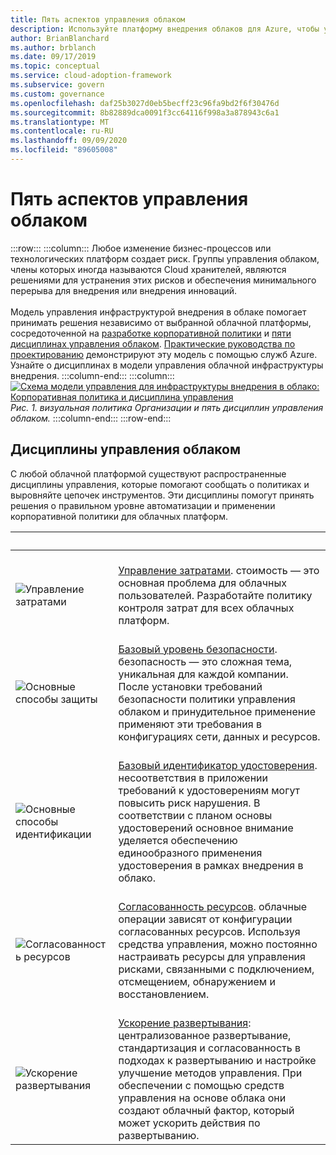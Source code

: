 ```yaml
---
title: Пять аспектов управления облаком
description: Используйте платформу внедрения облаков для Azure, чтобы узнать об управлении затратами, базовом плане безопасности, базовом удостоверении, согласованности ресурсов и дисциплинах ускорения развертывания.
author: BrianBlanchard
ms.author: brblanch
ms.date: 09/17/2019
ms.topic: conceptual
ms.service: cloud-adoption-framework
ms.subservice: govern
ms.custom: governance
ms.openlocfilehash: daf25b3027d0eb5becff23c96fa9bd2f6f30476d
ms.sourcegitcommit: 8b82889dca0091f3cc64116f998a3a878943c6a1
ms.translationtype: MT
ms.contentlocale: ru-RU
ms.lasthandoff: 09/09/2020
ms.locfileid: "89605008"
---
```

# <a name="the-five-disciplines-of-cloud-governance"></a>Пять аспектов управления облаком

<!-- docutune:casing "Disciplines of Cloud Governance" "Cost Management" "Security Baseline" "Identity Baseline" "Resource Consistency" "Deployment Acceleration" -->

:::row:::
    :::column:::
        Любое изменение бизнес-процессов или технологических платформ создает риск. Группы управления облаком, члены которых иногда называются Cloud хранителей, являются решениями для устранения этих рисков и обеспечения минимального перерыва для внедрения или внедрения инноваций. <br><br> Модель управления инфраструктурой внедрения в облаке помогает принимать решения независимо от выбранной облачной платформы, сосредоточенной на [разработке корпоративной политики](./corporate-policy.md) и [пяти дисциплинах управления облаком](#disciplines-of-cloud-governance). [Практические руководства по проектированию](./guides/index.md) демонстрируют эту модель с помощью служб Azure. Узнайте о дисциплинах в модели управления облачной инфраструктуры внедрения.
    :::column-end:::
    :::column:::
        [![Схема модели управления для инфраструктуры внедрения в облако: Корпоративная политика и дисциплина управления](../_images/operational-transformation-govern-thumbnail.png)](../_images/operational-transformation-govern-large.png#lightbox) <br> *Рис. 1. визуальная политика Организации и пять дисциплин управления облаком.*
    :::column-end:::
:::row-end:::

## <a name="disciplines-of-cloud-governance"></a>Дисциплины управления облаком

С любой облачной платформой существуют распространенные дисциплины управления, которые помогают сообщать о политиках и выровняйте цепочек инструментов. Эти дисциплины помогут принять решения о правильном уровне автоматизации и применении корпоративной политики для облачных платформ.

| <span title="Значок">&nbsp;</span> | <span title="Описание">&nbsp;</span> |
|--|--|
| <br> ![Управление затратами](../_images/govern/cost-management.png) | <br> [Управление затратами](./cost-management/index.md). стоимость — это основная проблема для облачных пользователей. Разработайте политику контроля затрат для всех облачных платформ. |
| <br> ![Основные способы защиты](../_images/govern/security-baseline.png) | <br> [Базовый уровень безопасности](./security-baseline/index.md). безопасность — это сложная тема, уникальная для каждой компании. После установки требований безопасности политики управления облаком и принудительное применение применяют эти требования в конфигурациях сети, данных и ресурсов.|
| <br> ![Основные способы идентификации](../_images/govern/identity-baseline.png) | <br> [Базовый идентификатор удостоверения](./identity-baseline/index.md). несоответствия в приложении требований к удостоверениям могут повысить риск нарушения. В соответствии с планом основы удостоверений основное внимание уделяется обеспечению единообразного применения удостоверения в рамках внедрения в облако. |
| <br> ![Согласованность ресурсов](../_images/govern/resource-consistency.png) | <br> [Согласованность ресурсов](./resource-consistency/index.md). облачные операции зависят от конфигурации согласованных ресурсов. Используя средства управления, можно постоянно настраивать ресурсы для управления рисками, связанными с подключением, отсмещением, обнаружением и восстановлением. |
| <br> ![Ускорение развертывания](../_images/govern/deployment-acceleration.png) | <br> [Ускорение развертывания](./deployment-acceleration/index.md): централизованное развертывание, стандартизация и согласованность в подходах к развертыванию и настройке улучшение методов управления. При обеспечении с помощью средств управления на основе облака они создают облачный фактор, который может ускорить действия по развертыванию. |
